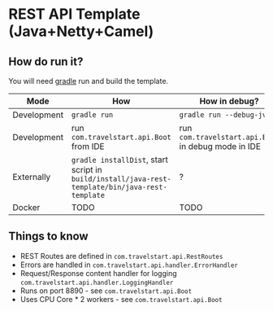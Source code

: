 REST API Template (Java+Netty+Camel)
=====================================

## How do run it?

You will need [gradle](https://gradle.org/) run and build the template. 

Mode | How | How in debug?
--- | --- | ---
Development | `gradle run` | `gradle run --debug-jvm`
Development | run `com.travelstart.api.Boot` from IDE | run `com.travelstart.api.Boot` in debug mode in IDE
Externally | `gradle installDist`, start script in `build/install/java-rest-template/bin/java-rest-template` | ? 
Docker | TODO | TODO

## Things to know
- REST Routes are defined in `com.travelstart.api.RestRoutes`
- Errors are handled in `com.travelstart.api.handler.ErrorHandler`
- Request/Response content handler for logging `com.travelstart.api.handler.LoggingHandler`
- Runs on port 8890 - see `com.travelstart.api.Boot`
- Uses CPU Core * 2 workers - see `com.travelstart.api.Boot`

